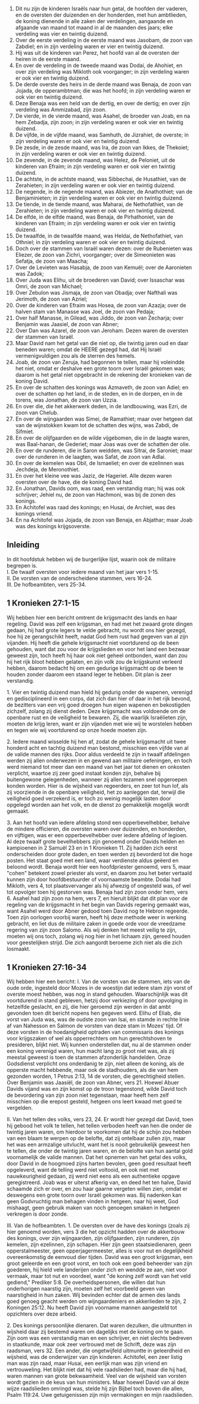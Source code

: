 1. Dit nu zijn de kinderen Israëls naar hun getal, de hoofden der vaderen, en de oversten der duizenden en der honderden, met hun ambtlieden, de koning dienende in alle zaken der verdelingen, aangaande en afgaande van maand tot maand in al de maanden des jaars; elke verdeling was vier en twintig duizend. 
2. Over de eerste verdeling in de eerste maand was Jasobam, de zoon van Zabdiel; en in zijn verdeling waren er vier en twintig duizend. 
3. Hij was uit de kinderen van Perez, het hoofd van al de oversten der heiren in de eerste maand. 
4. En over de verdeling in de tweede maand was Dodai, de Ahohiet, en over zijn verdeling was Mikloth ook voorganger; in zijn verdeling waren er ook vier en twintig duizend. 
5. De derde overste des heirs in de derde maand was Benaja, de zoon van Jojada, de opperambtman; die was het hoofd; in zijn verdeling waren er ook vier en twintig duizend. 
6. Deze Benaja was een held van de dertig, en over de dertig; en over zijn verdeling was Ammizabad, zijn zoon. 
7. De vierde, in de vierde maand, was Asahel, de broeder van Joab, en na hem Zebadja, zijn zoon; in zijn verdeling waren er ook vier en twintig duizend. 
8. De vijfde, in de vijfde maand, was Samhuth, de Jizrahiet, de overste; in zijn verdeling waren er ook vier en twintig duizend. 
9. De zesde, in de zesde maand, was Ira, de zoon van Ikkes, de Thekoiet; in zijn verdeling waren er ook vier en twintig duizend. 
10. De zevende, in de zevende maand, was Helez, de Peloniet, uit de kinderen van Efraim; in zijn verdeling waren er ook vier en twintig duizend. 
11. De achtste, in de achtste maand, was Sibbechai, de Husathiet, van de Zerahieten; in zijn verdeling waren er ook vier en twintig duizend. 
12. De negende, in de negende maand, was Abiezer, de Anathothiet; van de Benjaminieten; in zijn verdeling waren er ook vier en twintig duizend. 
13. De tiende, in de tiende maand, was Maharai, de Nethofathiet, van de Zerahieten; in zijn verdeling waren er ook vier en twintig duizend. 
14. De elfde, in de elfde maand, was Benaja, de Pirhathoniet, van de kinderen van Efraim; in zijn verdeling waren er ook vier en twintig duizend. 
15. De twaalfde, in de twaalfde maand, was Heldai, de Nethofathiet, van Othniel; in zijn verdeling waren er ook vier en twintig duizend. 
16. Doch over de stammen van Israël waren dezen: over de Rubenieten was Eliezer, de zoon van Zichri, voorganger; over de Simeonieten was Sefatja, de zoon van Maacha; 
17. Over de Levieten was Hasabja, de zoon van Kemuël; over de Aaronieten was Zadok; 
18. Over Juda was Elihu, uit de broederen van David; over Issaschar was Omri, de zoon van Michael; 
19. Over Zebulon was Jismaja, de zoon van Obadja; over Nafthali was Jerimoth, de zoon van Azriel; 
20. Over de kinderen van Efraim was Hosea, de zoon van Azazja; over de halven stam van Manasse was Joel, de zoon van Pedaja; 
21. Over half Manasse, in Gilead, was Jiddo, de zoon van Zecharja; over Benjamin was Jaasiel, de zoon van Abner; 
22. Over Dan was Azarel, de zoon van Jeroham. Dezen waren de oversten der stammen van Israël. 
23. Maar David nam het getal van die niet op, die twintig jaren oud en daar beneden waren; omdat de HEERE gezegd had, dat Hij Israël vermenigvuldigen zou als de sterren des hemels. 
24. Joab, de zoon van Zeruja, had begonnen te tellen, maar hij voleindde het niet, omdat er deshalve een grote toorn over Israël gekomen was; daarom is het getal niet opgebracht in de rekening der kronieken van de koning David. 
25. En over de schatten des konings was Azmaveth, de zoon van Adiel; en over de schatten op het land, in de steden, en in de dorpen, en in de torens, was Jonathan, de zoon van Uzzia. 
26. En over die, die het akkerwerk deden, in de landbouwing, was Ezri, de zoon van Chelub. 
27. En over de wijngaarden was Simei, de Ramathiet; maar over hetgeen dat van de wijnstokken kwam tot de schatten des wijns, was Zabdi, de Sifmiet. 
28. En over de olijfgaarden en de wilde vijgebomen, die in de laagte waren, was Baal-hanan, de Gederiet; maar Joas was over de schatten der olie. 
29. En over de runderen, die in Saron weidden, was Sitrai, de Saroniet; maar over de runderen in de laagten, was Safat, de zoon van Adlai. 
30. En over de kemelen was Obil, de Ismaeliet; en over de ezelinnen was Jechdeja, de Meronothiet. 
31. En over het kleine vee was Jaziz, de Hageriet. Alle dezen waren oversten over de have, die de koning David had. 
32. En Jonathan, Davids oom, was raad, een verstandig man; hij was ook schrijver; Jehiel nu, de zoon van Hachmoni, was bij de zonen des konings. 
33. En Achitofel was raad des konings; en Husai, de Archiet, was des konings vriend. 
34. En na Achitofel was Jojada, de zoon van Benaja, en Abjathar; maar Joab was des konings krijgsoverste. 

## Inleiding

In dit hoofdstuk hebben wij de burgerlijke lijst, waarin ook de militaire begrepen is.  
I. De twaalf oversten voor iedere maand van het jaar vers 1-15.  
II. De vorsten van de onderscheidene stammen, vers 16-24.  
III. De hofbeambten, vers 25-34.   

## 1 Kronieken 27:1-15 

Wij hebben hier een bericht omtrent de krijgsmacht des lands en haar regeling. David was zelf een krijgsman, en had met het zwaard grote dingen gedaan, hij had grote legers te velde gebracht, nu wordt ons hier gezegd, hoe hij ze gerangschikt heeft, nadat God hem rust had gegeven van al zijn vijanden. Hij heeft die gehele krijgsmacht niet voortdurend op de been gehouden, want dat zou voor de krijgslieden en voor het land een bezwaar geweest zijn, toch heeft hij haar ook niet geheel ontbonden, want dan zou hij het rijk bloot hebben gelaten, en zijn volk zou de krijgskunst verleerd hebben, daarom bedacht hij om een gedurige krijgsmacht op de been te houden zonder daarom een staand leger te hebben. Dit plan is zeer verstandig.

1\. Vier en twintig duizend man hield hij gedurig onder de wapenen, verenigd en gedisciplineerd in een corps, dat zich dan hier of daar in het rijk bevond, de bezitters van een vrij goed droegen hun eigen wapenen en bekostigden zichzelf, zolang zij dienst deden. Deze krijgsmacht was voldoende om de openbare rust en de veiligheid te bewaren. Zij, die waarlijk Israëlieten zijn, moeten de krijg leren, want er zijn vijanden met wie wij te worstelen hebben en tegen wie wij voortdurend op onze hoede moeten zijn.

2\. Iedere maand wisselde hij hen af, zodat de gehele krijgsmacht uit twee honderd acht en tachtig duizend man bestond, misschien een vijfde van al de valide mannen des rijks. Door aldus verdeeld te zijn in twaalf afdelingen werden zij allen onderwezen in en gewend aan militaire oefeningen, en toch werd niemand tot meer dan een maand van het jaar tot dienen en onkosten verplicht, waartoe zij zeer goed instaat konden zijn, behalve bij buitengewone gelegenheden, wanneer zij allen tezamen snel opgeroepen konden worden. Hier is de wijsheid van regeerders, en zeer tot hun lof, als zij voorziende in de openbare veiligheid, het zo aanleggen dat, terwijl die veiligheid goed verzekerd is, er toch zo weinig mogelijk lasten door opgelegd worden aan het volk, en de dienst zo gemakkelijk mogelijk wordt gemaakt.

3\. Aan het hoofd van iedere afdeling stond een opperbevelhebber, behalve de mindere officieren, die oversten waren over duizenden, en honderden, en vijftigen, was er een opperbevelhebber over iedere afdeling of legioen. Al deze twaalf grote bevelhebbers zijn genoemd onder Davids helden en kampioenen in 2 Samuël 23 en in 1 Kronieken 11. Zij hadden zich eerst onderscheiden door grote daden, en toen werden zij bevorderd tot die hoge posten. Het staat goed met een land, waar verdienste aldus geëerd en beloond wordt. Benaja wordt hier een hoofdpriester genoemd, vers 5, maar "cohen" betekent zowel priester als vorst, en daarom zou het beter vertaald kunnen zijn door hoofdbestuurder of voornaamste beambte. Dodai had Mikloth, vers 4, tot plaatsvervanger als hij afwezig of ongesteld was, of wel tot opvolger toen hij gestorven was. Benaja had zijn zoon onder hem, vers 6. Asahel had zijn zoon na hem, vers 7, en hieruit blijkt dat dit plan voor de regeling van de krijgsmacht in het begin van Davids regering gemaakt was, want Asahel werd door Abner gedood toen David nog te Hebron regeerde. Toen zijn oorlogen voorbij waren, heeft hij deze methode weer in werking gebracht, en liet dus de militaire zaken in goede orde voor de vreedzame regering van zijn zoon Salomo. Als wij denken het meest veilig te zijn, moeten wij ons toch, zolang wij nog hier in het lichaam zijn, gereed houden voor geestelijken strijd. Die zich aangordt beroeme zich niet als die zich losmaakt. 

## 1 Kronieken 27:16-34 

Wij hebben hier een bericht: 
I. Van de vorsten van de stammen, iets van de oude orde, ingesteld door Mozes in de woestijn dat iedere stam zijn vorst of overste moest hebben, was nog in stand gehouden. Waarschijnlijk was dit voortdurend in stand gebleven, hetzij door verkiezing of door opvolging in hetzelfde geslacht, en zij, die hier geroemd zijn werden in dat ambt gevonden toen dit bericht nopens hen gegeven werd. Elihu of Eliab, die vorst van Juda was, was de oudste zoon van Isai, en stamde in rechte linie af van Nahesson en Salmon de vorsten van deze stam in Mozes’ tijd. Of deze vorsten in de hoedanigheid optraden van commissaris des konings voor krijgszaken of wel als opperrechters om hun gerechtshoven te presideren, blijkt niet. Wij kunnen onderstellen dat, nu al de stammen onder een koning verenigd waren, hun macht lang zo groot niet was, als zij meestal geweest is toen de stammen afzonderlijk handelden. Onze Godsdienst verplicht ons onderdanig te zijn, niet alleen de koning, als de opperste macht hebbende, maar ook de stadhouders, als die van hem gezonden worden, 1 Petrus 2:13, 14 de vorsten, die gerechtigheid stellen. Over Benjamin was Jaasiël, de zoon van Abner, vers 21. Hoewel Abuer Davids vijand was en zijn komst op de troon tegenstond, wilde David toch de bevordering van zijn zoon niet tegenstaan, maar heeft hem zelf misschien op die erepost gesteld, hetgeen ons leert kwaad met goed te vergelden.

II. Van het tellen des volks, vers 23, 24. Er wordt hier gezegd dat David, toen hij gebood het volk te tellen, het tellen verboden heeft van hen die onder de twintig jaren waren, om hierdoor te voorkomen dat hij de schijn zou hebben van een blaam te werpen op de belofte, dat zij ontelbaar zullen zijn, maar het was een armzalige uitvlucht, want het is nooit gebruikelijk geweest hen te tellen, die onder de twintig jaren waren, en de belofte van hun aantal gold voornamelijk de valide mannen. Dat het opnemen van het getal des volks, door David in de hoogmoed zijns harten bevolen, geen goed resultaat heeft opgeleverd, want de telling werd niet voltooid, en ook niet met nauwkeurigheid gedaan, zij werd niet eens als een authentieke opgave geregistreerd. Joab was er uiterst afkerig van, en deed het ten halve, David schaamde zich er over, en zou haar gaarne vergeten willen zien, omdat er deswegens een grote toorn over Israël gekomen was. Bij nadenken kan geen Godvruchtig man behagen vinden in hetgeen, naar hij weet, God mishaagt, geen gebruik maken van noch genoegen smaken in hetgeen verkregen is door zonde.

III. Van de hofbeambten.
1\. De oversten over de have des konings (zoals zij hier genoemd worden, vers 3 die het opzicht hadden over de akkerbouw des konings, over zijn wijngaarden, zijn olijfgaarden, zijn runderen, zijn kemelen, zijn ezelinnen, zijn schapen. Hier zijn geen staatsiedienaren, geen opperstalmeester, geen opperjagermeester, alles is voor nut en degelijkheid overeenkomstig de eenvoud dier tijden. David was een groot krijgsman, een groot geleerde en een groot vorst, en toch ook een goed beheerder van zijn goederen, hij hield vele landerijen onder zich en wendde ze aan, niet voor vermaak, maar tot nut en voordeel, want "de koning zelf wordt van het veld gediend," Prediker 5:8. De overheidspersonen, die willen dat hun onderhorigen naarstig zijn, moeten zelf het voorbeeld geven van naarstigheid in hun zaken. Wij bevinden echter dat de armen des lands goed genoeg geacht werden om wijngaardeniers en akkerlieden te zijn, 2 Koningen 25:12. Nu heeft David zijn voorname mannen aangesteld tot opzichters over deze arbeid.

2\. Des konings persoonlijke dienaren. Dat waren dezulken, die uitmuntten in wijsheid daar zij bestemd waren om dagelijks met de koning om te gaan. Zijn oom was een verstandig man en een schrijver, en niet slechts bedreven in staatkunde, maar ook zeer vertrouwd met de Schrift, deze was zijn raadsman, vers 32. Een ander, die ongetwijfeld uitmuntte in geleerdheid en wijsheid, was de onderwijzer van zijn kinderen. Achitofel, een zeer listig man was zijn raad, maar Husai, een eerlijk man was zijn vriend en vertrouweling. Het blijkt niet dat hij vele raadslieden had, maar die hij had, waren mannen van grote bekwaamheid. Veel van de wijsheid van vorsten wordt gezien in de keus van hun ministers. Maar hoewel David van al deze wijze raadslieden omringd was, stelde hij zijn Bijbel toch boven die allen, Psalm 119:24. Uwe getuigenissen zijn mijn vermakingen en mijn raadslieden. 


 
